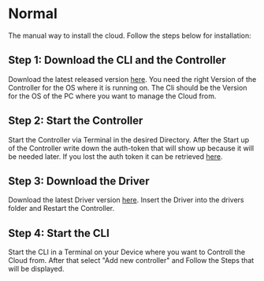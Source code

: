 # Normal

The manual way to install the cloud. Follow the steps below for installation:  

## Step 1: Download the CLI and the Controller  

Download the latest released version [here](https://github.com/HttpRafa/atomic-cloud/releases). You need the right Version of the Controller for the OS where it is running on. The Cli should be the Version for the OS of the PC where you want to manage the Cloud from.


## Step 2: Start the Controller

Start the Controller via Terminal in the desired Directory. After the Start up of the Controller write down the auth-token that will show up because it will be needed later. If you lost the auth token it can be retrieved [here](https://httprafa.github.io/atomic-cloud/usage/retrieve_token.md).


## Step 3: Download the Driver

Download the latest Driver version [here](https://github.com/HttpRafa/atomic-cloud/releases). Insert the Driver into the drivers folder and Restart the Controller.


## Step 4: Start the CLI

Start the CLI in a Terminal on your Device where you want to Controll the Cloud from. After that select "Add new controller" and Follow the Steps that will be displayed.